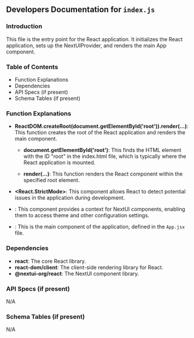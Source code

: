 ## Developers Documentation for `index.js`

### Introduction

This file is the entry point for the React application. It initializes the React application, sets up the NextUIProvider, and renders the main App component.

### Table of Contents

- Function Explanations
- Dependencies
- API Specs (if present)
- Schema Tables (if present)

### Function Explanations

- **ReactDOM.createRoot(document.getElementById('root')).render(...)**: This function creates the root of the React application and renders the main component.

    - **document.getElementById('root')**: This finds the HTML element with the ID "root" in the index.html file, which is typically where the React application is mounted.

    - **render(...)**: This function renders the React component within the specified root element.

- **<React.StrictMode>**: This component allows React to detect potential issues in the application during development.

- **<NextUIProvider>**: This component provides a context for NextUI components, enabling them to access theme and other configuration settings.

- **<App />**: This is the main component of the application, defined in the `App.jsx` file.

### Dependencies

- **react**: The core React library.
- **react-dom/client**: The client-side rendering library for React.
- **@nextui-org/react**: The NextUI component library.

### API Specs (if present)

N/A

### Schema Tables (if present)

N/A 

